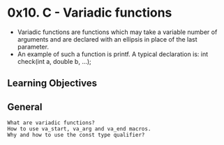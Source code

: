 # 0x10. C - Variadic functions
- Variadic functions are functions which may take a variable number of arguments and are declared with an ellipsis in place of the last parameter. 
- An example of such a function is printf. A typical declaration is: 
	int check(int a, double b, ...);

## Learning Objectives

## General
	What are variadic functions?
	How to use va_start, va_arg and va_end macros.
	Why and how to use the const type qualifier?
